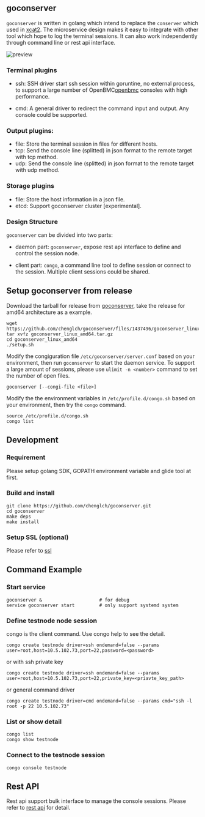 ## goconserver

`goconserver` is written in golang which intend to replace the `conserver`
which used in [xcat2](https://github.com/xcat2/xcat-core). The microservice
design makes it easy to integrate with other tool which hope to log the
terminal sessions. It can also work independently through command line or rest
api interface.

![preview](/goconserver.gif)

### Terminal plugins

- ssh: SSH driver start ssh session within goruntine, no external process, to
       support a large number of OpenBMC[openbmc](https://github.com/openbmc)
       consoles with high performance.

- cmd: A general driver to redirect the command input and output. Any console
       could be supported.

### Output plugins:

- file: Store the terminal session in files for different hosts.
- tcp:  Send the console line (splitted) in json format to the remote target
        with tcp method.
- udp:  Send the console line (splitted) in json format to the remote target
        with udp method.

### Storage plugins

- file: Store the host information in a json file.
- etcd: Support goconserver cluster [experimental].

### Design Structure
`goconserver` can be divided into two parts:
- daemon part: `goconserver`, expose rest api interface to define and control
  the session node.

- client part: `congo`, a command line tool to define session or connect to the
  session. Multiple client sessions could be shared.

## Setup goconserver from release

Download the tarball for release from
[goconserver](https://github.com/chenglch/goconserver/releases), take the
release for amd64 architecture as a example.
```
wget https://github.com/chenglch/goconserver/files/1437496/goconserver_linux_amd64.tar.gz
tar xvfz goconserver_linux_amd64.tar.gz
cd goconserver_linux_amd64
./setup.sh
```

Modify the congiguration file `/etc/goconserver/server.conf` based on your
environment, then run `goconserver` to start the daemon service. To support a
large amount of sessions, please use `ulimit -n <number>` command to set the
number of open files.
```
goconserver [--congi-file <file>]
```

Modify the the environment variables in `/etc/profile.d/congo.sh` based on your
environment, then try the `congo` command.
```
source /etc/profile.d/congo.sh
congo list
```

## Development

### Requirement

Please setup golang SDK, GOPATH environment variable and glide tool at first.

### Build and install

```
git clone https://github.com/chenglch/goconserver.git
cd goconserver
make deps
make install
```

### Setup SSL (optional)

Please refer to [ssl](/scripts/ssl/)

## Command Example

### Start service
```
goconserver &                     # for debug
service goconserver start         # only support systemd system
```
### Define testnode node session
congo is the client command. Use congo help to see the detail.
```
congo create testnode driver=ssh ondemand=false --params user=root,host=10.5.102.73,port=22,password=<password>
```
or with ssh private key
```
congo create testnode driver=ssh ondemand=false --params user=root,host=10.5.102.73,port=22,private_key=<priavte_key_path>
```
or general command driver
```
congo create testnode driver=cmd ondemand=false --params cmd="ssh -l root -p 22 10.5.102.73"
```

### List or show detail
```
congo list
congo show testnode
```

### Connect to the testnode session
```
congo console testnode
```

## Rest API

Rest api support bulk interface to manage the console sessions.
Please refer to [rest api](/api/) for detail.
